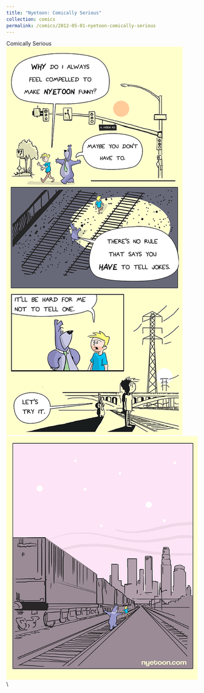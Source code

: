 ```yaml
---
title: "Nyetoon: Comically Serious"
collection: comics
permalink: /comics/2012-05-01-nyetoon-comically-serious
---
```



Comically Serious\
![Comically Serious 1](../images/comics/nyetoon/Nyetoon_ComicallySerious_part1.png)\
![Comically Serious 2](../images/comics/nyetoon/Nyetoon_ComicallySerious_part2.png)\
